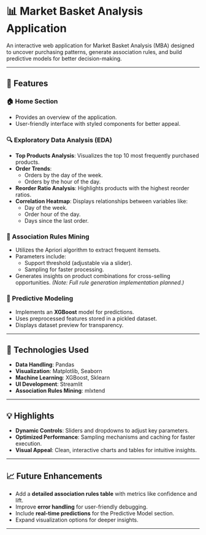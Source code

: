 # 📊 **Market Basket Analysis Application**

An interactive web application for Market Basket Analysis (MBA) designed to uncover purchasing patterns, generate association rules, and build predictive models for better decision-making.

---

## 🚀 **Features**

### 🏠 Home Section
- Provides an overview of the application.
- User-friendly interface with styled components for better appeal.

### 🔍 Exploratory Data Analysis (EDA)
- **Top Products Analysis**: Visualizes the top 10 most frequently purchased products.
- **Order Trends**:
  - Orders by the day of the week.
  - Orders by the hour of the day.
- **Reorder Ratio Analysis**: Highlights products with the highest reorder ratios.
- **Correlation Heatmap**: Displays relationships between variables like:
  - Day of the week.
  - Order hour of the day.
  - Days since the last order.

### 🔗 Association Rules Mining
- Utilizes the Apriori algorithm to extract frequent itemsets.
- Parameters include:
  - Support threshold (adjustable via a slider).
  - Sampling for faster processing.
- Generates insights on product combinations for cross-selling opportunities. *(Note: Full rule generation implementation planned.)*

### 🤖 Predictive Modeling
- Implements an **XGBoost** model for predictions.
- Uses preprocessed features stored in a pickled dataset.
- Displays dataset preview for transparency.

---

## 🔧 **Technologies Used**
- **Data Handling**: Pandas
- **Visualization**: Matplotlib, Seaborn
- **Machine Learning**: XGBoost, Sklearn
- **UI Development**: Streamlit
- **Association Rules Mining**: mlxtend

---

## 💡 **Highlights**
- **Dynamic Controls**: Sliders and dropdowns to adjust key parameters.
- **Optimized Performance**: Sampling mechanisms and caching for faster execution.
- **Visual Appeal**: Clean, interactive charts and tables for intuitive insights.

---

## 📈 **Future Enhancements**
- Add a **detailed association rules table** with metrics like confidence and lift.
- Improve **error handling** for user-friendly debugging.
- Include **real-time predictions** for the Predictive Model section.
- Expand visualization options for deeper insights.

---

